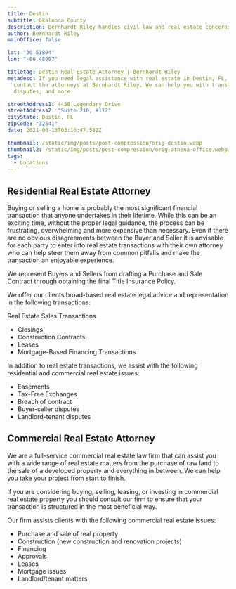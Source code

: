 ```yaml
---
title: Destin 
subtitle: Okaloosa County
description: Bernhardt Riley handles civil law and real estate concerns in Destin Florida.
author: Bernhardt Riley
mainOffice: false

lat: "30.51894"
lon: "-86.48097"

titletag: Destin Real Estate Attorney | Bernhardt Riley
metadesc: If you need legal assistance with real estate in Destin, FL,
  contact the attorneys at Bernhardt Riley. We can help you with transactions,
  disputes, and more.

streetAddress1: 4458 Legendary Drive
streetAddress2: "Suite 210, #112"
cityState: Destin, FL
zipCode: "32541"
date: 2021-06-13T03:16:47.582Z

thumbnail: /static/img/posts/post-compression/orig-destin.webp
thumbnail2: /static/img/posts/post-compression/orig-athena-office.webp
tags:
  - Locations
---
```

##  Residential Real Estate Attorney

Buying or selling a home is probably the most significant financial transaction that anyone undertakes in their lifetime. While this can be an exciting time, without the proper legal guidance, the process can be frustrating, overwhelming and more expensive than necessary. Even if there are no obvious disagreements between the Buyer and Seller it is advisable for each party to enter into real estate transactions with their own attorney who can help steer them away from common pitfalls and make the transaction an enjoyable experience.

We represent Buyers and Sellers from drafting a Purchase and Sale Contract through obtaining the final Title Insurance Policy.

We offer our clients broad-based real estate legal advice and representation in the following transactions:

Real Estate Sales Transactions
- Closings
- Construction Contracts
- Leases
- Mortgage-Based Financing Transactions

In addition to real estate transactions, we assist with the following residential and commercial real estate issues:

- Easements
- Tax-Free Exchanges
- Breach of contract
- Buyer-seller disputes
- Landlord-tenant disputes

## Commercial Real Estate Attorney
We are a full-service commercial real estate law firm that can assist you with a wide range of real estate matters from the purchase of raw land to the sale of a developed property and everything in between. We can help you take your project from start to finish.

If you are considering buying, selling, leasing, or investing in commercial real estate property you should consult our firm to ensure that your transaction is structured in the most beneficial way.

Our firm assists clients with the following commercial real estate issues:

- Purchase and sale of real property
- Construction (new construction and renovation projects)
- Financing
- Approvals
- Leases
- Mortgage issues
- Landlord/tenant matters